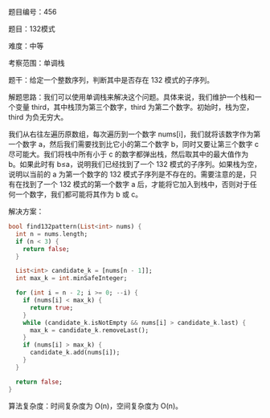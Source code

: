 题目编号：456

题目：132模式

难度：中等

考察范围：单调栈

题干：给定一个整数序列，判断其中是否存在 132 模式的子序列。

解题思路：我们可以使用单调栈来解决这个问题。具体来说，我们维护一个栈和一个变量 third，其中栈顶为第三个数字，third 为第二个数字。初始时，栈为空，third 为负无穷大。

我们从右往左遍历原数组，每次遍历到一个数字 nums[i]，我们就将该数字作为第一个数字 a，然后我们需要找到比它小的第二个数字 b，同时又要让第三个数字 c 尽可能大。我们将栈中所有小于 c 的数字都弹出栈，然后取其中的最大值作为 b。如果此时有 b≤a，说明我们已经找到了一个 132 模式的子序列。如果栈为空，说明以当前的 a 为第一个数字的 132 模式子序列是不存在的。需要注意的是，只有在找到了一个 132 模式的第一个数字 a 后，才能将它加入到栈中，否则对于任何一个数字，我们都可能将其作为 b 或 c。

解决方案：

```dart
bool find132pattern(List<int> nums) {
  int n = nums.length;
  if (n < 3) {
    return false;
  }

  List<int> candidate_k = [nums[n - 1]];
  int max_k = int.minSafeInteger;

  for (int i = n - 2; i >= 0; --i) {
    if (nums[i] < max_k) {
      return true;
    }
    while (candidate_k.isNotEmpty && nums[i] > candidate_k.last) {
      max_k = candidate_k.removeLast();
    }
    if (nums[i] > max_k) {
      candidate_k.add(nums[i]);
    }
  }

  return false;
}
```

算法复杂度：时间复杂度为 O(n)，空间复杂度为 O(n)。